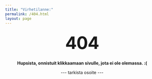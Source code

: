 ```yaml
---
title: "Virhetilanne:"
permalink: /404.html
layout: page
---
```

<style type="text/css" media="screen">
  .container {
    margin: 10px auto;
    max-width: 600px;
    text-align: center;
  }
  h1 {
    margin: 30px 0;
    font-size: 4em;
    line-height: 1;
    letter-spacing: -1px;
  }
</style>

<div class="container">
  <h1>404</h1>

  <p><strong>Hupsista, onnistuit klikkaamaan sivulle, jota ei ole olemassa.
 :(</strong></p>
  <p> --- tarkista osoite ---</p>


</div>

